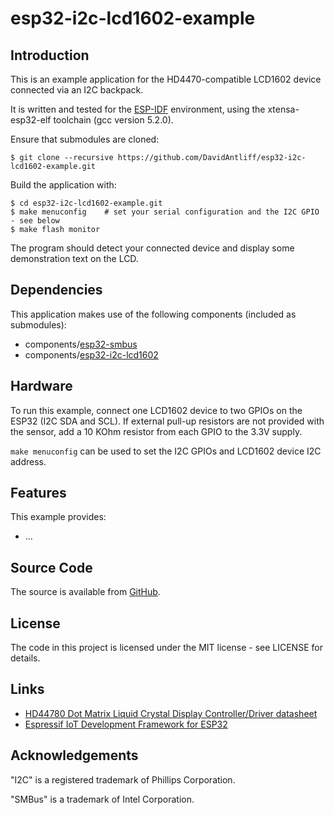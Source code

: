 # esp32-i2c-lcd1602-example

## Introduction

This is an example application for the HD4470-compatible LCD1602 device connected via an I2C backpack.

It is written and tested for the [ESP-IDF](https://github.com/espressif/esp-idf) environment, using the xtensa-esp32-elf toolchain (gcc version 5.2.0).

Ensure that submodules are cloned:

    $ git clone --recursive https://github.com/DavidAntliff/esp32-i2c-lcd1602-example.git

Build the application with:

    $ cd esp32-i2c-lcd1602-example.git
    $ make menuconfig    # set your serial configuration and the I2C GPIO - see below
    $ make flash monitor

The program should detect your connected device and display some demonstration text on the LCD.

## Dependencies

This application makes use of the following components (included as submodules):

 * components/[esp32-smbus](https://github.com/DavidAntliff/esp32-smbus)
 * components/[esp32-i2c-lcd1602](https://github.com/DavidAntliff/esp32-i2c-lcd1602)

## Hardware

To run this example, connect one LCD1602 device to two GPIOs on the ESP32 (I2C SDA and SCL). If external pull-up resistors are not provided with the sensor, add a 10 KOhm resistor from each GPIO to the 3.3V supply.

`make menuconfig` can be used to set the I2C GPIOs and LCD1602 device I2C address.

## Features

This example provides:

 * ...

## Source Code

The source is available from [GitHub](https://www.github.com/DavidAntliff/esp32-i2c-lcd1602-example).

## License

The code in this project is licensed under the MIT license - see LICENSE for details.

## Links

 * [HD44780 Dot Matrix Liquid Crystal Display Controller/Driver datasheet](https://www.sparkfun.com/datasheets/LCD/HD44780.pdf)
 * [Espressif IoT Development Framework for ESP32](https://github.com/espressif/esp-idf)

## Acknowledgements

"I2C" is a registered trademark of Phillips Corporation.

"SMBus" is a trademark of Intel Corporation. 
